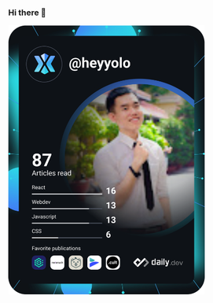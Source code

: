 ### Hi there 👋
<a href="https://app.daily.dev/heyyolo"><img src="https://github.com/NguyenDangKhuong/NguyenDangKhuong/blob/master/devcard.svg" width="400" alt="Khương Nguyễn's Dev Card"/></a>
<!--
**NguyenDangKhuong/NguyenDangKhuong** is a ✨ _special_ ✨ repository because its `README.md` (this file) appears on your GitHub profile.

Here are some ideas to get you started:

- 🔭 I’m currently working on ...
- 🌱 I’m currently learning ...
- 👯 I’m looking to collaborate on ...
- 🤔 I’m looking for help with ...
- 💬 Ask me about ...
- 📫 How to reach me: ...
- 😄 Pronouns: ...
- ⚡ Fun fact: ...
-->
